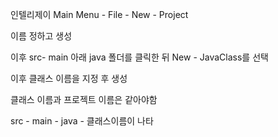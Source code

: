 인텔리제이
Main Menu - File - New - Project

이름 정하고 생성

이후 src- main 아래 java 폴더를 클릭한 뒤 New - JavaClass를 선택

이후 클래스 이름을 지정 후 생성

클래스 이름과 프로젝트 이름은 같아야함

src - main - java - 클래스이름이 나타
